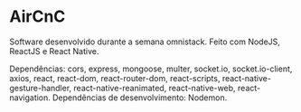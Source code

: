 # AirCnC
Software desenvolvido durante a semana omnistack. Feito com NodeJS, ReactJS e React Native.

Dependências: 
    cors, express, mongoose, multer, socket.io, socket.io-client, axios, react, react-dom, react-router-dom, react-scripts, react-native-gesture-handler, react-native-reanimated, react-native-web, react-navigation.
Dependências de desenvolvimento:
    Nodemon.
